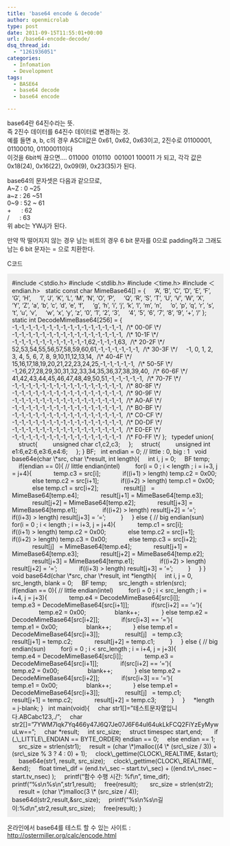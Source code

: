 ```yaml
---
title: 'base64 encode & decode'
author: openmicrolab
type: post
date: 2011-09-15T11:55:01+00:00
url: /base64-encode-decode/
dsq_thread_id:
  - "1261936051"
categories:
  - Infomation
  - Development
tags:
  - BASE64
  - base64 decode
  - base64 encode

---
```

base64란 64진수라는 뜻.  
즉 2진수 데이터를 64진수 데이터로 변경하는 것.  
예를&nbsp;들면 a, b, c의 경우 ASCII값은 0x61, 0x62, 0x63이고, 2진수로 01100001, 01100010, 01100011이다  
이것을 6bit씩 끊으면&#8230;. 011000&nbsp; 010110&nbsp; 001001 100011 가 되고, 각각 값은 0x18(24), 0x16(22), 0x09(9), 0x23(35)가 된다.

base64의 문자셋은 다음과 같으므로,  
A~Z : 0 ~25  
a~z : 26 ~51  
0~9 : 52 ~ 61  
+&nbsp;&nbsp;&nbsp;&nbsp;&nbsp; : 62  
/&nbsp;&nbsp;&nbsp;&nbsp;&nbsp; : 63  
위 abc는 YWJj가 된다.

만약 딱 떨어지지 않는 경우 남는 비트의 경우 6 bit 문자를&nbsp;0으로 padding하고 그래도 남는 6 bit 문자는 = 으로 치환한다.

C코드  


  
<DIV style="BORDER-BOTTOM: #eeeeee 1px solid; BORDER-LEFT: #eeeeee 1px solid; PADDING-BOTTOM: 10px; BACKGROUND-COLOR: #eeeeee; PADDING-LEFT: 10px; PADDING-RIGHT: 10px; BORDER-TOP: #eeeeee 1px solid; BORDER-RIGHT: #eeeeee 1px solid; PADDING-TOP: 10px" class=txc-textbox>#include ＜stdio.h>  
#include ＜stdlib.h>  
#include ＜time.h>  
#include ＜endian.h>  
&nbsp;  
static const char MimeBase64[] = {  
&nbsp;&nbsp;&nbsp; &#8216;A&#8217;, &#8216;B&#8217;, &#8216;C&#8217;, &#8216;D&#8217;, &#8216;E&#8217;, &#8216;F&#8217;, &#8216;G&#8217;, &#8216;H&#8217;,  
&nbsp;&nbsp;&nbsp; &#8216;I&#8217;, &#8216;J&#8217;, &#8216;K&#8217;, &#8216;L&#8217;, &#8216;M&#8217;, &#8216;N&#8217;, &#8216;O&#8217;, &#8216;P&#8217;,  
&nbsp;&nbsp;&nbsp; &#8216;Q&#8217;, &#8216;R&#8217;, &#8216;S&#8217;, &#8216;T&#8217;, &#8216;U&#8217;, &#8216;V&#8217;, &#8216;W&#8217;, &#8216;X&#8217;,  
&nbsp;&nbsp;&nbsp; &#8216;Y&#8217;, &#8216;Z&#8217;, &#8216;a&#8217;, &#8216;b&#8217;, &#8216;c&#8217;, &#8216;d&#8217;, &#8216;e&#8217;, &#8216;f&#8217;,  
&nbsp;&nbsp;&nbsp; &#8216;g&#8217;, &#8216;h&#8217;, &#8216;i&#8217;, &#8216;j&#8217;, &#8216;k&#8217;, &#8216;l&#8217;, &#8216;m&#8217;, &#8216;n&#8217;,  
&nbsp;&nbsp;&nbsp; &#8216;o&#8217;, &#8216;p&#8217;, &#8216;q&#8217;, &#8216;r&#8217;, &#8216;s&#8217;, &#8216;t&#8217;, &#8216;u&#8217;, &#8216;v&#8217;,  
&nbsp;&nbsp;&nbsp; &#8216;w&#8217;, &#8216;x&#8217;, &#8216;y&#8217;, &#8216;z&#8217;, &#8216;0&#8217;, &#8216;1&#8217;, &#8216;2&#8217;, &#8216;3&#8217;,  
&nbsp;&nbsp;&nbsp; &#8216;4&#8217;, &#8216;5&#8217;, &#8216;6&#8217;, &#8216;7&#8217;, &#8216;8&#8217;, &#8216;9&#8217;, &#8216;+&#8217;, &#8216;/&#8217;  
};  
&nbsp;  
static int DecodeMimeBase64[256] = {  
&nbsp;&nbsp;&nbsp; -1,-1,-1,-1,-1,-1,-1,-1,-1,-1,-1,-1,-1,-1,-1,-1,&nbsp; /\* 00-0F \*/  
&nbsp;&nbsp;&nbsp; -1,-1,-1,-1,-1,-1,-1,-1,-1,-1,-1,-1,-1,-1,-1,-1,&nbsp; /\* 10-1F \*/  
&nbsp;&nbsp;&nbsp; -1,-1,-1,-1,-1,-1,-1,-1,-1,-1,-1,62,-1,-1,-1,63,&nbsp; /\* 20-2F \*/  
&nbsp;&nbsp;&nbsp; 52,53,54,55,56,57,58,59,60,61,-1,-1,-1,-1,-1,-1,&nbsp; /\* 30-3F \*/  
&nbsp;&nbsp;&nbsp; -1, 0, 1, 2, 3, 4, 5, 6, 7, 8, 9,10,11,12,13,14,&nbsp; /\* 40-4F \*/  
&nbsp;&nbsp;&nbsp; 15,16,17,18,19,20,21,22,23,24,25,-1,-1,-1,-1,-1,&nbsp; /\* 50-5F \*/  
&nbsp;&nbsp;&nbsp; -1,26,27,28,29,30,31,32,33,34,35,36,37,38,39,40,&nbsp; /\* 60-6F \*/  
&nbsp;&nbsp;&nbsp; 41,42,43,44,45,46,47,48,49,50,51,-1,-1,-1,-1,-1,&nbsp; /\* 70-7F \*/  
&nbsp;&nbsp;&nbsp; -1,-1,-1,-1,-1,-1,-1,-1,-1,-1,-1,-1,-1,-1,-1,-1,&nbsp; /\* 80-8F \*/  
&nbsp;&nbsp;&nbsp; -1,-1,-1,-1,-1,-1,-1,-1,-1,-1,-1,-1,-1,-1,-1,-1,&nbsp; /\* 90-9F \*/  
&nbsp;&nbsp;&nbsp; -1,-1,-1,-1,-1,-1,-1,-1,-1,-1,-1,-1,-1,-1,-1,-1,&nbsp; /\* A0-AF \*/  
&nbsp;&nbsp;&nbsp; -1,-1,-1,-1,-1,-1,-1,-1,-1,-1,-1,-1,-1,-1,-1,-1,&nbsp; /\* B0-BF \*/  
&nbsp;&nbsp;&nbsp; -1,-1,-1,-1,-1,-1,-1,-1,-1,-1,-1,-1,-1,-1,-1,-1,&nbsp; /\* C0-CF \*/  
&nbsp;&nbsp;&nbsp; -1,-1,-1,-1,-1,-1,-1,-1,-1,-1,-1,-1,-1,-1,-1,-1,&nbsp; /\* D0-DF \*/  
&nbsp;&nbsp;&nbsp; -1,-1,-1,-1,-1,-1,-1,-1,-1,-1,-1,-1,-1,-1,-1,-1,&nbsp; /\* E0-EF \*/  
&nbsp;&nbsp;&nbsp; -1,-1,-1,-1,-1,-1,-1,-1,-1,-1,-1,-1,-1,-1,-1,-1&nbsp;&nbsp; /\* F0-FF \*/  
};  
&nbsp;  
typedef union{  
&nbsp;&nbsp;&nbsp; struct{  
&nbsp;&nbsp;&nbsp;&nbsp;&nbsp;&nbsp;&nbsp; unsigned char c1,c2,c3;  
&nbsp;&nbsp;&nbsp; };  
&nbsp;&nbsp;&nbsp; struct{  
&nbsp;&nbsp;&nbsp;&nbsp;&nbsp;&nbsp;&nbsp; unsigned int e1:6,e2:6,e3:6,e4:6;  
&nbsp;&nbsp;&nbsp; };  
} BF;  
&nbsp;  
int endian = 0; // little : 0, big : 1  
&nbsp;  
void base64e(char \*src, char \*result, int length){  
&nbsp;&nbsp;&nbsp; int i, j = 0;  
&nbsp;&nbsp;&nbsp; BF temp;  
&nbsp;  
&nbsp;&nbsp;&nbsp; if(endian == 0){ // little endian(intel)  
&nbsp;&nbsp;&nbsp;&nbsp;&nbsp;&nbsp;&nbsp; for(i = 0 ; i < length ; i = i+3, j = j+4){  
&nbsp;&nbsp;&nbsp;&nbsp;&nbsp;&nbsp;&nbsp;&nbsp;&nbsp;&nbsp;&nbsp; temp.c3 = src[i];  
&nbsp;&nbsp;&nbsp;&nbsp;&nbsp;&nbsp;&nbsp;&nbsp;&nbsp;&nbsp;&nbsp; if((i+1) > length) temp.c2 = 0x00;  
&nbsp;&nbsp;&nbsp;&nbsp;&nbsp;&nbsp;&nbsp;&nbsp;&nbsp;&nbsp;&nbsp; else temp.c2 = src[i+1];  
&nbsp;&nbsp;&nbsp;&nbsp;&nbsp;&nbsp;&nbsp;&nbsp;&nbsp;&nbsp;&nbsp; if((i+2) > length) temp.c1 = 0x00;  
&nbsp;&nbsp;&nbsp;&nbsp;&nbsp;&nbsp;&nbsp;&nbsp;&nbsp;&nbsp;&nbsp; else temp.c1 = src[i+2];  
&nbsp;  
&nbsp;&nbsp;&nbsp;&nbsp;&nbsp;&nbsp;&nbsp;&nbsp;&nbsp;&nbsp;&nbsp; result[j]&nbsp;&nbsp; = MimeBase64[temp.e4];  
&nbsp;&nbsp;&nbsp;&nbsp;&nbsp;&nbsp;&nbsp;&nbsp;&nbsp;&nbsp;&nbsp; result[j+1] = MimeBase64[temp.e3];  
&nbsp;&nbsp;&nbsp;&nbsp;&nbsp;&nbsp;&nbsp;&nbsp;&nbsp;&nbsp;&nbsp; result[j+2] = MimeBase64[temp.e2];  
&nbsp;&nbsp;&nbsp;&nbsp;&nbsp;&nbsp;&nbsp;&nbsp;&nbsp;&nbsp;&nbsp; result[j+3] = MimeBase64[temp.e1];  
&nbsp;  
&nbsp;&nbsp;&nbsp;&nbsp;&nbsp;&nbsp;&nbsp;&nbsp;&nbsp;&nbsp;&nbsp; if((i+2) > length) result[j+2] = &#8216;=&#8217;;  
&nbsp;&nbsp;&nbsp;&nbsp;&nbsp;&nbsp;&nbsp;&nbsp;&nbsp;&nbsp;&nbsp; if((i+3) > length) result[j+3] = &#8216;=&#8217;;  
&nbsp;&nbsp;&nbsp;&nbsp;&nbsp;&nbsp;&nbsp; }  
&nbsp;&nbsp;&nbsp; } else { // big endian(sun)  
&nbsp;&nbsp;&nbsp;&nbsp;&nbsp;&nbsp;&nbsp; for(i = 0 ; i < length ; i = i+3, j = j+4){  
&nbsp;&nbsp;&nbsp;&nbsp;&nbsp;&nbsp;&nbsp;&nbsp;&nbsp;&nbsp;&nbsp; temp.c1 = src[i];  
&nbsp;&nbsp;&nbsp;&nbsp;&nbsp;&nbsp;&nbsp;&nbsp;&nbsp;&nbsp;&nbsp; if((i+1) > length) temp.c2 = 0x00;  
&nbsp;&nbsp;&nbsp;&nbsp;&nbsp;&nbsp;&nbsp;&nbsp;&nbsp;&nbsp;&nbsp; else temp.c2 = src[i+1];  
&nbsp;&nbsp;&nbsp;&nbsp;&nbsp;&nbsp;&nbsp;&nbsp;&nbsp;&nbsp;&nbsp; if((i+2) > length) temp.c3 = 0x00;  
&nbsp;&nbsp;&nbsp;&nbsp;&nbsp;&nbsp;&nbsp;&nbsp;&nbsp;&nbsp;&nbsp; else temp.c3 = src[i+2];  
&nbsp;  
&nbsp;&nbsp;&nbsp;&nbsp;&nbsp;&nbsp;&nbsp;&nbsp;&nbsp;&nbsp;&nbsp; result[j]&nbsp;&nbsp; = MimeBase64[temp.e4];  
&nbsp;&nbsp;&nbsp;&nbsp;&nbsp;&nbsp;&nbsp;&nbsp;&nbsp;&nbsp;&nbsp; result[j+1] = MimeBase64[temp.e3];  
&nbsp;&nbsp;&nbsp;&nbsp;&nbsp;&nbsp;&nbsp;&nbsp;&nbsp;&nbsp;&nbsp; result[j+2] = MimeBase64[temp.e2];  
&nbsp;&nbsp;&nbsp;&nbsp;&nbsp;&nbsp;&nbsp;&nbsp;&nbsp;&nbsp;&nbsp; result[j+3] = MimeBase64[temp.e1];  
&nbsp;  
&nbsp;&nbsp;&nbsp;&nbsp;&nbsp;&nbsp;&nbsp;&nbsp;&nbsp;&nbsp;&nbsp; if((i+2) > length) result[j+2] = &#8216;=&#8217;;  
&nbsp;&nbsp;&nbsp;&nbsp;&nbsp;&nbsp;&nbsp;&nbsp;&nbsp;&nbsp;&nbsp; if((i+3) > length) result[j+3] = &#8216;=&#8217;;  
&nbsp;&nbsp;&nbsp;&nbsp;&nbsp;&nbsp;&nbsp; }  
&nbsp;&nbsp;&nbsp; }  
}  
&nbsp;  
void base64d(char \*src, char \*result, int *length){  
&nbsp;&nbsp;&nbsp; int i, j = 0, src_length, blank = 0;  
&nbsp;&nbsp;&nbsp; BF temp;  
&nbsp;  
&nbsp;&nbsp;&nbsp; src_length = strlen(src);  
&nbsp;  
&nbsp;&nbsp;&nbsp; if(endian == 0){ // little endian(intel)  
&nbsp;&nbsp;&nbsp;&nbsp;&nbsp;&nbsp;&nbsp; for(i = 0 ; i < src_length ; i = i+4, j = j+3){  
&nbsp;&nbsp;&nbsp;&nbsp;&nbsp;&nbsp;&nbsp;&nbsp;&nbsp;&nbsp;&nbsp; temp.e4 = DecodeMimeBase64[src[i]];  
&nbsp;&nbsp;&nbsp;&nbsp;&nbsp;&nbsp;&nbsp;&nbsp;&nbsp;&nbsp;&nbsp; temp.e3 = DecodeMimeBase64[src[i+1]];  
&nbsp;&nbsp;&nbsp;&nbsp;&nbsp;&nbsp;&nbsp;&nbsp;&nbsp;&nbsp;&nbsp; if(src[i+2] == &#8216;=&#8217;){  
&nbsp;&nbsp;&nbsp;&nbsp;&nbsp;&nbsp;&nbsp;&nbsp;&nbsp;&nbsp;&nbsp;&nbsp;&nbsp;&nbsp;&nbsp; temp.e2 = 0x00;  
&nbsp;&nbsp;&nbsp;&nbsp;&nbsp;&nbsp;&nbsp;&nbsp;&nbsp;&nbsp;&nbsp;&nbsp;&nbsp;&nbsp;&nbsp; blank++;  
&nbsp;&nbsp;&nbsp;&nbsp;&nbsp;&nbsp;&nbsp;&nbsp;&nbsp;&nbsp;&nbsp; } else temp.e2 = DecodeMimeBase64[src[i+2]];  
&nbsp;&nbsp;&nbsp;&nbsp;&nbsp;&nbsp;&nbsp;&nbsp;&nbsp;&nbsp;&nbsp; if(src[i+3] == &#8216;=&#8217;){  
&nbsp;&nbsp;&nbsp;&nbsp;&nbsp;&nbsp;&nbsp;&nbsp;&nbsp;&nbsp;&nbsp;&nbsp;&nbsp;&nbsp;&nbsp; temp.e1 = 0x00;  
&nbsp;&nbsp;&nbsp;&nbsp;&nbsp;&nbsp;&nbsp;&nbsp;&nbsp;&nbsp;&nbsp;&nbsp;&nbsp;&nbsp;&nbsp; blank++;  
&nbsp;&nbsp;&nbsp;&nbsp;&nbsp;&nbsp;&nbsp;&nbsp;&nbsp;&nbsp;&nbsp; } else temp.e1 = DecodeMimeBase64[src[i+3]];  
&nbsp;  
&nbsp;&nbsp;&nbsp;&nbsp;&nbsp;&nbsp;&nbsp;&nbsp;&nbsp;&nbsp;&nbsp; result[j]&nbsp;&nbsp; = temp.c3;  
&nbsp;&nbsp;&nbsp;&nbsp;&nbsp;&nbsp;&nbsp;&nbsp;&nbsp;&nbsp;&nbsp; result[j+1] = temp.c2;  
&nbsp;&nbsp;&nbsp;&nbsp;&nbsp;&nbsp;&nbsp;&nbsp;&nbsp;&nbsp;&nbsp; result[j+2] = temp.c1;  
&nbsp;&nbsp;&nbsp;&nbsp;&nbsp;&nbsp;&nbsp; }  
&nbsp;&nbsp;&nbsp; } else { // big endian(sun)  
&nbsp;&nbsp;&nbsp;&nbsp;&nbsp;&nbsp;&nbsp; for(i = 0 ; i < src_length ; i = i+4, j = j+3){  
&nbsp;&nbsp;&nbsp;&nbsp;&nbsp;&nbsp;&nbsp;&nbsp;&nbsp;&nbsp;&nbsp; temp.e4 = DecodeMimeBase64[src[i]];  
&nbsp;&nbsp;&nbsp;&nbsp;&nbsp;&nbsp;&nbsp;&nbsp;&nbsp;&nbsp;&nbsp; temp.e3 = DecodeMimeBase64[src[i+1]];  
&nbsp;&nbsp;&nbsp;&nbsp;&nbsp;&nbsp;&nbsp;&nbsp;&nbsp;&nbsp;&nbsp; if(src[i+2] == &#8216;=&#8217;){  
&nbsp;&nbsp;&nbsp;&nbsp;&nbsp;&nbsp;&nbsp;&nbsp;&nbsp;&nbsp;&nbsp;&nbsp;&nbsp;&nbsp;&nbsp; temp.e2 = 0x00;  
&nbsp;&nbsp;&nbsp;&nbsp;&nbsp;&nbsp;&nbsp;&nbsp;&nbsp;&nbsp;&nbsp;&nbsp;&nbsp;&nbsp;&nbsp; blank++;  
&nbsp;&nbsp;&nbsp;&nbsp;&nbsp;&nbsp;&nbsp;&nbsp;&nbsp;&nbsp;&nbsp; } else temp.e2 = DecodeMimeBase64[src[i+2]];  
&nbsp;&nbsp;&nbsp;&nbsp;&nbsp;&nbsp;&nbsp;&nbsp;&nbsp;&nbsp;&nbsp; if(src[i+3] == &#8216;=&#8217;){  
&nbsp;&nbsp;&nbsp;&nbsp;&nbsp;&nbsp;&nbsp;&nbsp;&nbsp;&nbsp;&nbsp;&nbsp;&nbsp;&nbsp;&nbsp; temp.e1 = 0x00;  
&nbsp;&nbsp;&nbsp;&nbsp;&nbsp;&nbsp;&nbsp;&nbsp;&nbsp;&nbsp;&nbsp;&nbsp;&nbsp;&nbsp;&nbsp; blank++;  
&nbsp;&nbsp;&nbsp;&nbsp;&nbsp;&nbsp;&nbsp;&nbsp;&nbsp;&nbsp;&nbsp; } else temp.e1 = DecodeMimeBase64[src[i+3]];  
&nbsp;  
&nbsp;&nbsp;&nbsp;&nbsp;&nbsp;&nbsp;&nbsp;&nbsp;&nbsp;&nbsp;&nbsp; result[j]&nbsp;&nbsp; = temp.c1;  
&nbsp;&nbsp;&nbsp;&nbsp;&nbsp;&nbsp;&nbsp;&nbsp;&nbsp;&nbsp;&nbsp; result[j+1] = temp.c2;  
&nbsp;&nbsp;&nbsp;&nbsp;&nbsp;&nbsp;&nbsp;&nbsp;&nbsp;&nbsp;&nbsp; result[j+2] = temp.c3;  
&nbsp;&nbsp;&nbsp;&nbsp;&nbsp;&nbsp;&nbsp; }  
&nbsp;&nbsp;&nbsp; }  
&nbsp;&nbsp;&nbsp; *length = j-blank;  
}  
&nbsp;  
int main(void){  
&nbsp;&nbsp;&nbsp; char str1[]=&#8221;테스트문자열입니다.ABCabc123,./&#8221;;  
&nbsp;&nbsp;&nbsp; char str2[]=&#8221;7YWM7Iqk7Yq466y47J6Q7Je07J6F64uI64ukLkFCQ2FiYzEyMywuLw==&#8221;;  
&nbsp;&nbsp;&nbsp; char *result;  
&nbsp;&nbsp;&nbsp; int src_size;  
&nbsp;&nbsp;&nbsp; struct timespec start,end;  
&nbsp;  
&nbsp;&nbsp;&nbsp; if (_\_LITTLE\_ENDIAN == BYTE_ORDER) endian == 0;  
&nbsp;&nbsp;&nbsp; else endian == 1;  
&nbsp;  
&nbsp;&nbsp;&nbsp; src_size = strlen(str1);  
&nbsp;&nbsp;&nbsp; result = (char \*)malloc((4 \* (src\_size / 3)) + (src\_size % 3 ? 4 : 0) + 1);  
&nbsp;&nbsp;&nbsp; clock\_gettime(CLOCK\_REALTIME, &start);  
&nbsp;&nbsp;&nbsp; base64e(str1, result, src_size);  
&nbsp;&nbsp;&nbsp; clock\_gettime(CLOCK\_REALTIME, &end);  
&nbsp;&nbsp;&nbsp; float time\_dif = (end.tv\_sec &#8211; start.tv\_sec) + ((end.tv\_nsec &#8211; start.tv_nsec) );  
&nbsp;&nbsp;&nbsp; printf(&#8220;함수 수행 시간: %f\n&#8221;, time_dif);  
&nbsp;&nbsp;&nbsp; printf(&#8220;%s\n%s\n&#8221;,str1,result);  
&nbsp;&nbsp;&nbsp; free(result);  
&nbsp;  
&nbsp;&nbsp;&nbsp; src_size = strlen(str2);  
&nbsp;&nbsp;&nbsp; result = (char \*)malloc(3 \* (src_size / 4));  
&nbsp;&nbsp;&nbsp; base64d(str2,result,&src_size);  
&nbsp;&nbsp;&nbsp; printf(&#8220;%s\n%s\n길이:%d\n&#8221;,str2,result,src_size);  
&nbsp;&nbsp;&nbsp; free(result);  
}  
</DIV>  




온라인에서 base64를 테스트 할 수 있는 사이트 : <http://ostermiller.org/calc/encode.html>

&nbsp;